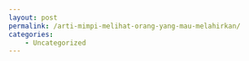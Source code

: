 ```yaml
---
layout: post
permalink: /arti-mimpi-melihat-orang-yang-mau-melahirkan/
categories:
    - Uncategorized
---
```


